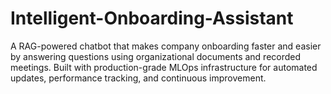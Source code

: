 # Intelligent-Onboarding-Assistant
A RAG-powered chatbot that makes company onboarding faster and easier by answering questions using organizational documents and recorded meetings. Built with production-grade MLOps infrastructure for automated updates, performance tracking, and continuous improvement.
